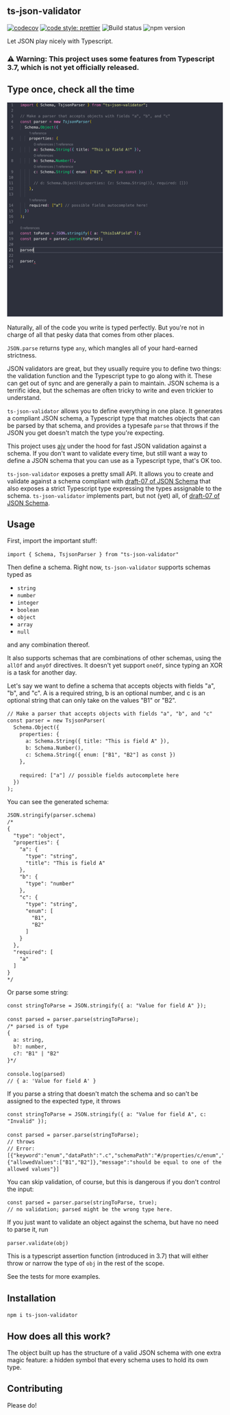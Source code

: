 ts-json-validator
------

[![codecov](https://codecov.io/gh/ostrowr/ts-json-validator/branch/master/graph/badge.svg)](https://codecov.io/gh/ostrowr/ts-json-validator) [![code style: prettier](https://img.shields.io/badge/code_style-prettier-ff69b4.svg?style=flat-square)](https://github.com/prettier/prettier) ![Build status](https://github.com/ostrowr/ts-json-validator/workflows/Build/badge.svg) ![npm version](https://badge.fury.io/js/ts-json-validator.svg)

Let JSON play nicely with Typescript.

### ⚠️ Warning: This project uses some features from Typescript 3.7, which is not yet officially released.

## Type once, check all the time

![example](./assets/example.gif)

Naturally, all of the code you write is typed perfectly. But you're not in charge of all that pesky data that
comes from other places.

`JSON.parse` returns type `any`, which mangles all of your hard-earned strictness.

JSON validators are great, but they usually require you to define two things: the validation function and the
Typescript type to go along with it. These can get out of sync and are generally a pain to maintain. JSON schema is
a terrific idea, but the schemas are often tricky to write and even trickier to understand.

`ts-json-validator` allows you to define everything in one place. It generates a compliant JSON schema, a Typescript type
that matches objects that can be parsed by that schema, and provides a typesafe `parse` that throws if the JSON you get
doesn't match the type you're expecting.

This project uses [ajv](https://github.com/epoberezkin/ajv) under the hood for fast JSON validation against a schema. If
you don't want to validate every time, but still want a way to define a JSON schema that you can use as a Typescript
type, that's OK too.

`ts-json-validator` exposes a pretty small API. It allows you to create and validate against a schema compliant with
[draft-07 of JSON Schema](http://json-schema.org/draft-07/schema#) that also exposes a strict Typescript type expressing
the types assignable to the schema. `ts-json-validator` implements part, but not (yet) all, of [draft-07 of JSON Schema](http://json-schema.org/draft-07/schema#).

## Usage
First, import the important stuff:

`import { Schema, TsjsonParser } from "ts-json-validator"`

Then define a schema. Right now, `ts-json-validator` supports schemas typed as

- `string`
- `number`
- `integer`
- `boolean`
- `object`
- `array`
- `null`

and any combination thereof.

It also supports schemas that are combinations of other schemas, using the
`allOf` and `anyOf` directives. It doesn't yet support `oneOf`, since typing an XOR is a task for another day.

Let's say we want to define a schema that accepts objects with fields "a", "b", and "c".
A is a required string, b is an optional number, and c is an optional string that can only take on the values "B1" or "B2".

```
// Make a parser that accepts objects with fields "a", "b", and "c"
const parser = new TsjsonParser(
  Schema.Object({
    properties: {
      a: Schema.String({ title: "This is field A" }),
      b: Schema.Number(),
      c: Schema.String({ enum: ["B1", "B2"] as const })
    },

    required: ["a"] // possible fields autocomplete here
  })
);
```

You can see the generated schema:

```
JSON.stringify(parser.schema)
/*
{
  "type": "object",
  "properties": {
    "a": {
      "type": "string",
      "title": "This is field A"
    },
    "b": {
      "type": "number"
    },
    "c": {
      "type": "string",
      "enum": [
        "B1",
        "B2"
      ]
    }
  },
  "required": [
    "a"
  ]
}
*/
```

Or parse some string:

```
const stringToParse = JSON.stringify({ a: "Value for field A" });

const parsed = parser.parse(stringToParse);
/* parsed is of type
{
  a: string,
  b?: number,
  c?: "B1" | "B2"
}*/

console.log(parsed)
// { a: 'Value for field A' }
```

If you parse a string that doesn't match the schema and so can't be assigned to the expected type, it throws
```
const stringToParse = JSON.stringify({ a: "Value for field A", c: "Invalid" });

const parsed = parser.parse(stringToParse);
// throws
// Error: [{"keyword":"enum","dataPath":".c","schemaPath":"#/properties/c/enum","params":{"allowedValues":["B1","B2"]},"message":"should be equal to one of the allowed values"}]
```

You can skip validation, of course, but this is dangerous if you don't control the input:
```
const parsed = parser.parse(stringToParse, true);
// no validation; parsed might be the wrong type here.
```

If you just want to validate an object against the schema, but have no need to parse it, run

`parser.validate(obj)`

This is a typescript assertion function (introduced in 3.7) that will either throw or narrow the type of `obj`
in the rest of the scope.

See the tests for more examples.

## Installation
`npm i ts-json-validator`

## How does all this work?
The object built up has the structure of a valid JSON schema with one extra magic feature: a hidden symbol that every
schema uses to hold its own type.

## Contributing
Please do!
